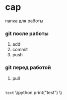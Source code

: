 # cap
папка для работы 

### git  после работы 
1. add 
2. commit
3. push

### git перед работой 
1. pull


## 
`text`
\\\python
print("test")
\\\
